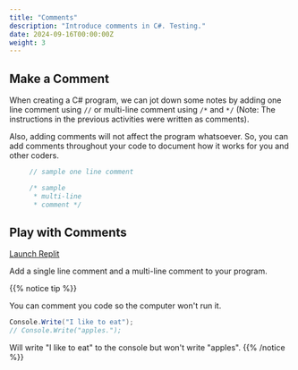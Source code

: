 ```yaml
---
title: "Comments"
description: "Introduce comments in C#. Testing."
date: 2024-09-16T00:00:00Z
weight: 3
---
```


## Make a Comment

When creating a C# program, we can jot down some notes by adding one line comment using `//` or multi-line comment using `/*` and `*/` (Note: The instructions in the previous activities were written as comments).

Also, adding comments will not affect the program whatsoever. So, you can add comments throughout your code to document how it works for you and other coders.

```c#
     // sample one line comment

     /* sample
      * multi-line
      * comment */
```

## Play with Comments

<a class="my-2 mx-4 btn btn-info" href="https://replit.com/@nuevofoundation/CSharpBasicsHelloWorld" target="_blank">Launch Replit</a>

Add a single line comment and a multi-line comment to your program.

{{% notice tip %}}

You can comment you code so the computer won't run it.

```c#
Console.Write("I like to eat");
// Console.Write("apples.");
```

Will write "I like to eat" to the console but won't write "apples".
{{% /notice %}}

